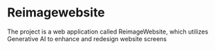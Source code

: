 # Reimagewebsite
 The project is a web application called ReimageWebsite, which utilizes Generative AI to enhance and redesign website screens
